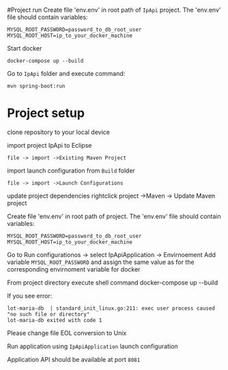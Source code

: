 #Project run
Create file 'env.env' in root path of `IpApi` project.
The 'env.env' file should contain variables:

	MYSQL_ROOT_PASSWORD=password_to_db_root_user
	MYSQL_ROOT_HOST=ip_to_your_docker_machine

Start docker

	docker-compose up --build

Go to `IpApi` folder and execute command:

	mvn spring-boot:run

# Project setup

clone repository to your local device

import project IpApi to Eclipse  

	file -> import ->Existing Maven Project
import launch configuration from `Build` folder 

	file -> import ->Launch Configurations

update project dependencies rightclick project ->Maven -> Update Maven project


Create file 'env.env' in root path of project.
The 'env.env' file should contain variables:

	MYSQL_ROOT_PASSWORD=password_to_db_root_user
	MYSQL_ROOT_HOST=ip_to_your_docker_machine
	
Go to Run configurationos -> select IpApiApplication -> Envirnoement 
Add variable `MYSQL_ROOT_PASSWORD` and assign the same value as for the corresponding envirnoment variable for docker 
	
From project directory execute shell command
	docker-compose up --build
	
If you see error:

	lot-maria-db  | standard_init_linux.go:211: exec user process caused "no such file or directory"
	lot-maria-db exited with code 1
	
Please change file EOL conversion to Unix

Run application using `IpApiApplication` launch configuration

Application API should be available at port `8081`
